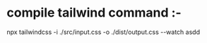 # compile tailwind command :-

npx tailwindcss -i ./src/input.css -o ./dist/output.css --watch asdd
